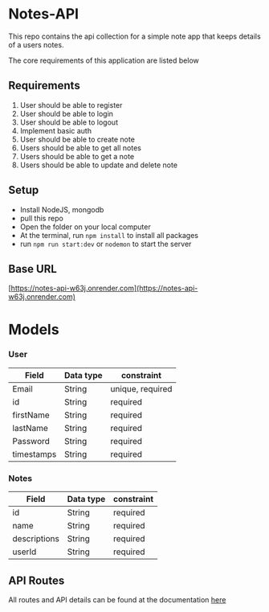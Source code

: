 # Notes-API

This repo contains the api collection for a simple note app that keeps details of a users notes.



The core requirements of this application are listed below

## Requirements
1. User should be able to register
2. User should be able to login 
3. User should be able to logout
3. Implement basic auth
4. User should be able to create note
5. Users should be able to get all notes
6. Users should be able to get a note
7. Users should be able to update and delete note


## Setup
* Install NodeJS, mongodb
* pull this repo
* Open the folder on your local computer
* At the terminal, run `npm install` to install all packages
* run `npm run start:dev` or `nodemon` to start the server

## Base URL
[https://notes-api-w63j.onrender.com](https://notes-api-w63j.onrender.com)


# Models
### User
| Field  | Data type | constraint
| ------------- | ------------- |------------- |
| Email  | String  | unique, required |
| id | String | required |
| firstName | String | required |
| lastName | String | required |
| Password | String | required |
| timestamps | String | required |


### Notes
| Field  | Data type | constraint
| ------------- | ------------- |------------- |
| id | String | required |
| name | String | required |
| descriptions | String | required |
| userId | String | required |

## API Routes
All routes and API details can be found at the documentation [here](https://documenter.getpostman.com/view/19697282/2s93CKNZNk)
